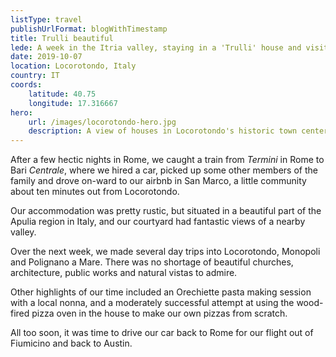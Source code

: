 ```yaml
---
listType: travel
publishUrlFormat: blogWithTimestamp
title: Trulli beautiful
lede: A week in the Itria valley, staying in a 'Trulli' house and visiting the local towns
date: 2019-10-07
location: Locorotondo, Italy
country: IT
coords:
    latitude: 40.75
    longitude: 17.316667
hero:
    url: /images/locorotondo-hero.jpg
    description: A view of houses in Locorotondo's historic town center
---
```

After a few hectic nights in Rome, we caught a train from *Termini* in Rome to Bari *Centrale*, where we hired a car, picked up some other members of the family and drove on-ward to our airbnb in San Marco, a little community about ten minutes out from Locorotondo.

Our accommodation was pretty rustic, but situated in a beautiful part of the Apulia region in Italy, and our courtyard had fantastic views of a nearby valley.

Over the next week, we made several day trips into Locorotondo, Monopoli and Polignano a Mare. There was no shortage of beautiful churches, architecture, public works and natural vistas to admire.

Other highlights of our time included an Orechiette pasta making session with a local nonna, and a moderately successful attempt at using the wood-fired pizza oven in the house to make our own pizzas from scratch.

All too soon, it was time to drive our car back to Rome for our flight out of Fiumicino and back to Austin.
